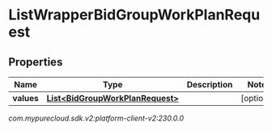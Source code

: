 # ListWrapperBidGroupWorkPlanRequest


## Properties

| Name | Type | Description | Notes |
| ------------ | ------------- | ------------- | ------------- |
| **values** | [**List&lt;BidGroupWorkPlanRequest&gt;**](BidGroupWorkPlanRequest) |  |  [optional] |




_com.mypurecloud.sdk.v2:platform-client-v2:230.0.0_
